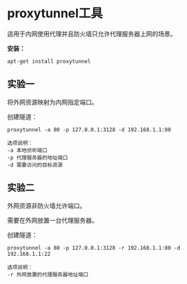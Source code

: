 # proxytunnel工具

适用于内网使用代理并且防火墙只允许代理服务器上网的场景。

**安装：**

    apt-get install proxytunnel

## 实验一

将外网资源映射为内网指定端口。

创建隧道：

    proxytunnel -a 80 -p 127.0.0.1:3128 -d 192.168.1.1:80

    选项说明：
    -a 本地侦听端口
    -p 代理服务器的地址端口
    -d 需要访问的目标资源

## 实验二

外网资源非防火墙允许端口。

需要在外网放置一台代理服务器。

创建隧道：

    proxytunnel -a 80 -p 127.0.0.1:3128 -r 192.168.1.1:80 -d 192.168.1.1:22

    选项说明：
    -r 外网放置的代理服务器地址端口

